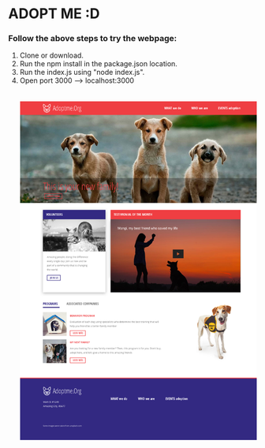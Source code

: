 <h1>ADOPT ME :D</h2>

<h3>Follow the above steps to try the webpage:</h3>
<ol>
  <li>Clone or download. </li>
  <li>Run the npm install in the package.json location. </li>
  <li>Run the index.js using "node index.js". </li>
  <li>Open port 3000 --> localhost:3000 </li>
  <br/>
  <br/>
<img src="./assets/\Adopt-me-org.png" alt="adoptme"/>
